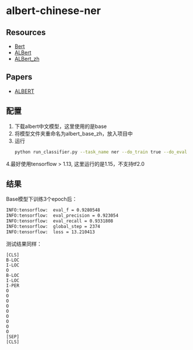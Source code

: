 # albert-chinese-ner

## Resources

- [Bert](https://github.com/google-research/bert)
- [ALBert](https://github.com/albertlauncher/albert)
- [ALBert_zh](https://github.com/brightmart/albert_zh)

## Papers

- [ALBERT](https://arxiv.org/pdf/1909.11942.pdf)

## 配置

1. 下载albert中文模型，这里使用的是base
2. 将模型文件夹重命名为albert_base_zh，放入项目中
3. 运行
   ```bash
   python run_classifier.py --task_name ner --do_train true --do_eval true --data_dir data --vocab_file ./albert_config/vocab.txt --bert_config_file ./albert_base_zh/albert_config_base.json --max_seq_length 128 --train_batch_size 64 --learning_rate 2e-5 --num_train_epochs 3 --output_dir albert_base_ner_checkpoints
   ```
4.最好使用tensorflow > 1.13, 这里运行的是1.15，不支持tf2.0

## 结果

Base模型下训练3个epoch后：

```bash
INFO:tensorflow:  eval_f = 0.9280548
INFO:tensorflow:  eval_precision = 0.923054
INFO:tensorflow:  eval_recall = 0.9331808
INFO:tensorflow:  global_step = 2374
INFO:tensorflow:  loss = 13.210413
```

测试结果同样：

```
[CLS]
B-LOC
I-LOC
O
B-LOC
I-LOC
I-PER
O
O
O
O
O
O
O
O
O
[SEP]
[CLS]
```